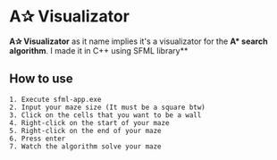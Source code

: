 # **A✰ Visualizator**

**A✰ Visualizator** as it name implies it's a visualizator for the **A\* search algorithm**. I made it in C++ using SFML library**

## **How to use**
    1. Execute sfml-app.exe
    2. Input your maze size (It must be a square btw)
    3. Click on the cells that you want to be a wall
    4. Right-click on the start of your maze
    5. Right-click on the end of your maze
    6. Press enter
    7. Watch the algorithm solve your maze